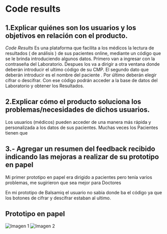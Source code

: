 # Code results


## 1.Explicar quiénes son los usuarios y los objetivos en relación con el producto.
*Code Results* Es una plataforma que facilita a los médicos la lectura de resultados ( de análisis ) de sus pacientes online, mediante un código que se le brinda introduciendo algunos datos.
Primero van a ingresar con la contraseña del Laboratorio. Despues los va a dirigir a otra ventana donde deberán introducir el ultimo código de su CMP. El segundo dato que deberán introducir es el nombre del paciente . Por último deberán elegir cifrar o descifrar. Con ese código podrán acceder a la base de datos del Laboratorio y obtener los Resultados.


## 2.Explicar cómo el producto soluciona los problemas/necesidades de dichos usuarios.

Los usuarios (médicos) pueden acceder de una manera más rápida y personalizada a los datos de sus pacientes.
Muchas veces los Pacientes tienen que 

## 3.- Agregar un resumen del feedback recibido indicando las mejoras a realizar de su prototipo en papel

Mi primer prototipo en papel era dirigido a pacientes pero tenía varios problemas, me sugirieron que sea mejor para Doctores

En mi prototipo de Balsamiq el usuario no sabia donde ba el código ya que los botones de cifrar y descifrar estaban al ultimo.

## Prototipo en papel 

![Imagen 1][1]  ![Imagen 2][2]

 [1]:IMG6616.png 
 [2]:IMG6617.png
